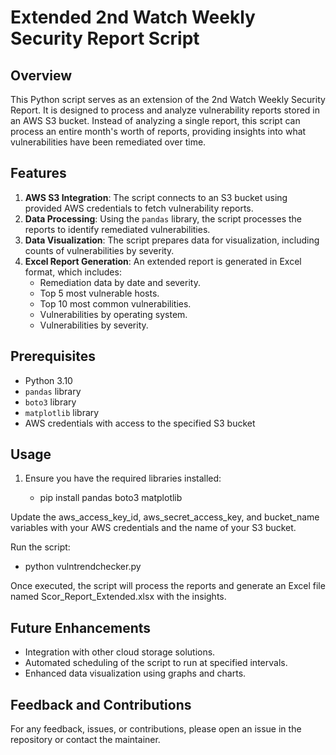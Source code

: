 # Extended 2nd Watch Weekly Security Report Script

## Overview

This Python script serves as an extension of the 2nd Watch Weekly Security Report. It is designed to process and analyze vulnerability reports stored in an AWS S3 bucket. Instead of analyzing a single report, this script can process an entire month's worth of reports, providing insights into what vulnerabilities have been remediated over time.

## Features

1. **AWS S3 Integration**: The script connects to an S3 bucket using provided AWS credentials to fetch vulnerability reports.
2. **Data Processing**: Using the `pandas` library, the script processes the reports to identify remediated vulnerabilities.
3. **Data Visualization**: The script prepares data for visualization, including counts of vulnerabilities by severity.
4. **Excel Report Generation**: An extended report is generated in Excel format, which includes:
   - Remediation data by date and severity.
   - Top 5 most vulnerable hosts.
   - Top 10 most common vulnerabilities.
   - Vulnerabilities by operating system.
   - Vulnerabilities by severity.

## Prerequisites

- Python 3.10
- `pandas` library
- `boto3` library
- `matplotlib` library
- AWS credentials with access to the specified S3 bucket

## Usage

1. Ensure you have the required libraries installed:
  
   - pip install pandas boto3 matplotlib

Update the aws_access_key_id, aws_secret_access_key, and bucket_name variables with your AWS credentials and the name of your S3 bucket.

Run the script:

- python vulntrendchecker.py

Once executed, the script will process the reports and generate an Excel file named Scor_Report_Extended.xlsx with the insights.


## Future Enhancements

- Integration with other cloud storage solutions.
- Automated scheduling of the script to run at specified intervals.
- Enhanced data visualization using graphs and charts.

## Feedback and Contributions

For any feedback, issues, or contributions, please open an issue in the repository or contact the maintainer.